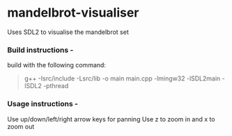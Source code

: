 # mandelbrot-visualiser

Uses SDL2 to visualise the mandelbrot set

### Build instructions - 
build with the following command: 

>    g++ -Isrc/include -Lsrc/lib -o main main.cpp -lmingw32 -lSDL2main -lSDL2 -pthread

### Usage instructions - 
Use up/down/left/right arrow keys for panning
Use z to zoom in and x to zoom out
